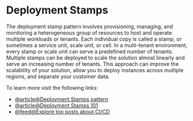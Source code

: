 # Deployment Stamps

The deployment stamp pattern involves provisioning, managing, and monitoring a heterogeneous group of resources to host and operate multiple workloads or tenants. Each individual copy is called a stamp, or sometimes a service unit, scale unit, or cell. In a multi-tenant environment, every stamp or scale unit can serve a predefined number of tenants. Multiple stamps can be deployed to scale the solution almost linearly and serve an increasing number of tenants. This approach can improve the scalability of your solution, allow you to deploy instances across multiple regions, and separate your customer data.

To learn more visit the following links:

- [@article@Deployment Stamps pattern](https://learn.microsoft.com/en-us/azure/architecture/patterns/deployment-stamp)
- [@article@Deployment Stamps 101](https://blog.devgenius.io/deployment-stamps-101-7c04a6f704a2)
- [@feed@Explore top posts about CI/CD](https://app.daily.dev/tags/cicd?ref=roadmapsh)
